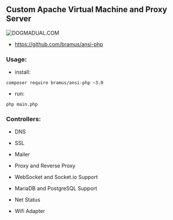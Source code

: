 ## Custom Apache Virtual Machine and Proxy Server


![DOGMADUAL.COM](https://www.dogmadual.com/assets/apps/dogmadual/dogmadual-social.jpg)


 - https://github.com/bramus/ansi-php


 ### Usage:


 - install:


`composer require bramus/ansi-php ~3.0`


 - run:


`php main.php`


### Controllers:


- DNS


- SSL


- Mailer


- Proxy and Reverse Proxy


- WebSocket and Socket.io Support


- MariaDB and PostgreSQL Support


- Net Status


- Wifi Adapter
